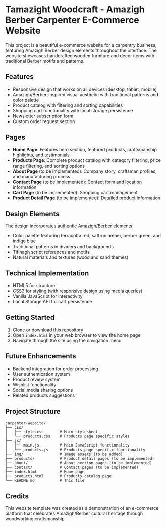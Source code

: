 # Tamazight Woodcraft - Amazigh Berber Carpenter E-Commerce Website

This project is a beautiful e-commerce website for a carpentry business, featuring Amazigh Berber design elements throughout the interface. The website showcases handcrafted wooden furniture and decor items with traditional Berber motifs and patterns.

## Features

- Responsive design that works on all devices (desktop, tablet, mobile)
- Amazigh/Berber-inspired visual aesthetic with traditional patterns and color palette
- Product catalog with filtering and sorting capabilities
- Shopping cart functionality with local storage persistence
- Newsletter subscription form
- Custom order request section

## Pages

- **Home Page**: Features hero section, featured products, craftsmanship highlights, and testimonials
- **Products Page**: Complete product catalog with category filtering, price range filtering, and sorting options
- **About Page** (to be implemented): Company story, craftsman profiles, and manufacturing process
- **Contact Page** (to be implemented): Contact form and location information
- **Cart Page** (to be implemented): Shopping cart management
- **Product Detail Page** (to be implemented): Detailed product information

## Design Elements

The design incorporates authentic Amazigh/Berber elements:

- Color palette featuring terracotta red, saffron amber, berber green, and indigo blue
- Traditional patterns in dividers and backgrounds
- Tifinagh script references and motifs
- Natural materials and textures (wood and sand themes)

## Technical Implementation

- HTML5 for structure
- CSS3 for styling (with responsive design using media queries)
- Vanilla JavaScript for interactivity
- Local Storage API for cart persistence

## Getting Started

1. Clone or download this repository
2. Open `index.html` in your web browser to view the home page
3. Navigate through the site using the navigation menu

## Future Enhancements

- Backend integration for order processing
- User authentication system
- Product review system
- Wishlist functionality
- Social media sharing options
- Related products suggestions

## Project Structure

```
carpenter-website/
├── css/
│   ├── style.css       # Main stylesheet
│   └── products.css    # Products page specific styles
├── js/
│   ├── main.js         # Main JavaScript functionality
│   └── products.js     # Products page specific functionality
├── img/                # Image assets (to be added)
├── products/           # Product detail pages (to be implemented)
├── about/              # About section pages (to be implemented)
├── contact/            # Contact pages (to be implemented)
├── index.html          # Home page
├── products.html       # Products catalog page
└── README.md           # This file
```

## Credits

This website template was created as a demonstration of an e-commerce platform that celebrates Amazigh/Berber cultural heritage through woodworking craftsmanship.
